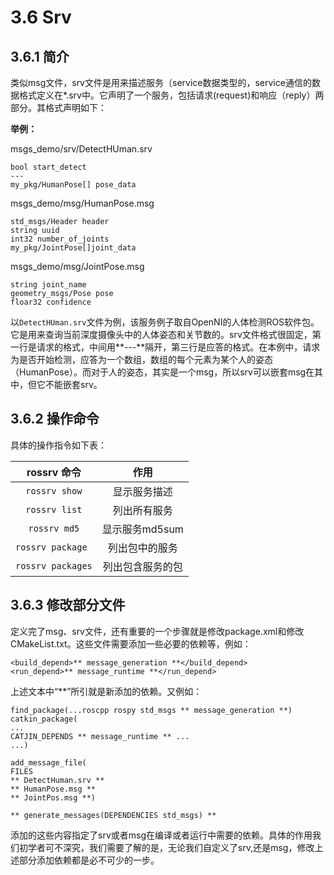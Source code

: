 # 3.6 Srv

## 3.6.1 简介
类似msg文件，srv文件是用来描述服务（service数据类型的，service通信的数据格式定义在*.srv中。它声明了一个服务，包括请求(request)和响应（reply）两部分。其格式声明如下：

**举例：**

msgs_demo/srv/DetectHUman.srv

    bool start_detect
    ---
    my_pkg/HumanPose[] pose_data
    
msgs_demo/msg/HumanPose.msg

    std_msgs/Header header
    string uuid
    int32 number_of_joints
    my_pkg/JointPose[]joint_data
    
msgs_demo/msg/JointPose.msg

    string joint_name
    geometry_msgs/Pose pose
    floar32 confidence
    
以`DetectHUman.srv`文件为例，该服务例子取自OpenNI的人体检测ROS软件包。它是用来查询当前深度摄像头中的人体姿态和关节数的。srv文件格式很固定，第一行是请求的格式，中间用**---**隔开，第三行是应答的格式。在本例中，请求为是否开始检测，应答为一个数组，数组的每个元素为某个人的姿态（HumanPose）。而对于人的姿态，其实是一个msg，所以srv可以嵌套msg在其中，但它不能嵌套srv。

## 3.6.2 操作命令
具体的操作指令如下表：

|    rossrv 命令    | 作用 |
| :------:   | :------:           |
| `rossrv show`  |  显示服务描述|
| `rossrv list`   | 列出所有服务  |
| `rossrv md5`   |  显示服务md5sum |
| `rossrv package `    |  列出包中的服务|
|`rossrv packages`    |  列出包含服务的包|

## 3.6.3 修改部分文件
定义完了msg、srv文件，还有重要的一个步骤就是修改package.xml和修改CMakeList.txt。这些文件需要添加一些必要的依赖等，例如：

    <build_depend>** message_generation **</build_depend>
    <run_depend>** message_runtime **</run_depend>
    
上述文本中“**”所引就是新添加的依赖。又例如：

    find_package(...roscpp rospy std_msgs ** message_generation **)
    catkin_package(
    ...
    CATJIN_DEPENDS ** message_runtime ** ...
    ...)
    
    add_message_file(
    FILES
    ** DetectHuman.srv **
    ** HumanPose.msg **
    ** JointPos.msg **)
    
    ** generate_messages(DEPENDENCIES std_msgs) **
    
添加的这些内容指定了srv或者msg在编译或者运行中需要的依赖。具体的作用我们初学者可不深究，我们需要了解的是，无论我们自定义了srv,还是msg，修改上述部分添加依赖都是必不可少的一步。
